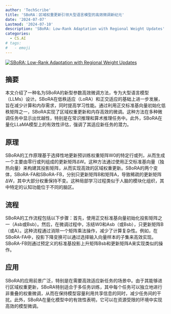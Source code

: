 ```yaml
---
author: 'TechScribe'
title: 'SBoRA：区域权重更新引领大型语言模型的高效微调新纪元'
date: '2024-07-07'
Lastmod: '2024-07-10'
description: 'SBoRA: Low-Rank Adaptation with Regional Weight Updates'
categories:
  - CS.AI
# tags:
#   - emoji
---
```


[![SBoRA: Low-Rank Adaptation with Regional Weight Updates](https://arxiv-research-1301205113.cos.ap-guangzhou.myqcloud.com/images/2407.05413v1.pdf_0.jpg)](https://arxiv.org/abs/2407.05413v1)

## 摘要

本文介绍了一种名为SBoRA的新型参数高效微调方法，专为大型语言模型（LLMs）设计。SBoRA在低秩适应（LoRA）和正交适应的基础上进一步发展，旨在减少计算和内存需求，同时提高学习性能。通过利用正交标准基向量初始化低秩矩阵之一，SBoRA实现了区域权重更新和内存高效的微调。这种方法在多种微调任务中显示出优越性，特别是在常识推理和算术推理任务中。此外，SBoRA在量化LLaMA模型上的有效性评估，强调了其适应新任务的潜力。<!--more-->

## 原理

SBoRA的工作原理基于选择性地更新预训练权重矩阵W0的特定行或列，从而生成一个主要由零行或列组成的更新矩阵∆W。这种方法通过使用正交标准基向量（独热向量）来构建其投影矩阵，从而实现高效的区域权重更新。SBoRA的两个变体，SBoRA-FA和SBoRA-FB，分别只更新矩阵B和矩阵A，导致稀疏的更新矩阵∆W，其中大部分权重保持不变。这种局部学习过程类似于人脑的模块化组织，其中特定的认知功能位于不同的脑区。

## 流程

SBoRA的工作流程包括以下步骤：首先，使用正交标准基向量初始化投影矩阵之一（Asb或Bsb）。然后，在微调过程中，冻结W0和Asb（或Bsb），只更新矩阵B（或A）。这种流程通过消除一个矩阵乘法操作，减少了计算复杂性。例如，在SBoRA-FA中，投影下降变换可以通过选择输入向量样本的子集来高效实现。SBoRA-FB则通过预定义的标准基投影上升矩阵Bsb和更新矩阵A来实现类似的操作。

## 应用

SBoRA的应用前景广泛，特别是在需要高效适应新任务的场景中。由于其能够进行区域权重更新，SBoRA特别适合于多任务训练，其中每个任务可以独立地进行非重叠的权重微调，从而在保持模型容量利用共享信息的同时，减少任务间的干扰。此外，SBoRA在量化模型中的有效性表明，它可以在资源受限的环境中实现高效的模型微调。